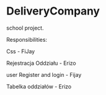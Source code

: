 # DeliveryCompany
school project.

Responsibilities:

Css - FiJay

Rejestracja Oddziału - Erizo

user Register and login - Fijay 

Tabelka oddziałów - Erizo

